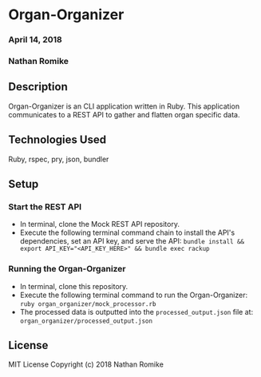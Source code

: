 # Organ-Organizer

### April 14, 2018
### Nathan Romike

## Description
Organ-Organizer is an CLI application written in Ruby. This application communicates to a REST API to gather and flatten organ specific data.

## Technologies Used
Ruby, rspec, pry, json, bundler

## Setup
### Start the REST API
* In terminal, clone the Mock REST API repository.
* Execute the following terminal command chain to install the API's dependencies, set an API key, and serve the API:
`bundle install && export API_KEY="<API_KEY_HERE>" && bundle exec rackup`

### Running the Organ-Organizer
* In terminal, clone this repository.
* Execute the following terminal command to run the Organ-Organizer:
`ruby organ_organizer/mock_processor.rb`
* The processed data is outputted into the `processed_output.json` file at:
`organ_organizer/processed_output.json`

## License
MIT License
Copyright (c) 2018 Nathan Romike
